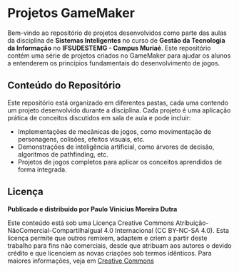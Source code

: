 # Projetos GameMaker

Bem-vindo ao repositório de projetos desenvolvidos como parte das aulas da disciplina de **Sistemas Inteligentes** no curso de **Gestão da Tecnologia da Informação** no **IFSUDESTEMG - Campus Muriaé**. Este repositório contém uma série de projetos criados no GameMaker para ajudar os alunos a entenderem os princípios fundamentais do desenvolvimento de jogos.

## Conteúdo do Repositório

Este repositório está organizado em diferentes pastas, cada uma contendo um projeto desenvolvido durante a disciplina. Cada projeto é uma aplicação prática de conceitos discutidos em sala de aula e pode incluir:

- Implementações de mecânicas de jogos, como movimentação de personagens, colisões, efeitos visuais, etc.
- Demonstrações de inteligência artificial, como árvores de decisão, algoritmos de pathfinding, etc.
- Projetos de jogos completos para aplicar os conceitos aprendidos de forma integrada.

## Licença

**Publicado e distribuído por Paulo Vinícius Moreira Dutra**

Este conteúdo está sob uma Licença Creative Commons
Atribuição-NãoComercial-CompartilhaIgual 4.0 Internacional (CC BY-NC-SA 4.0). Esta licença permite que outros remixem, adaptem e criem a partir deste trabalho para fins não comerciais, desde que atribuam aos autores o devido crédito e que licenciem as novas criações sob termos idênticos. Para maiores informações, veja em [Creative Commons](https://creativecommons.org/licenses/by-nc-sa/4.0/legalcode.pt)
